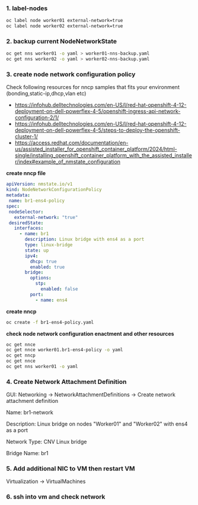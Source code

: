 ### 1. label-nodes
```bash
oc label node worker01 external-network=true
oc label node worker02 external-network=true
```

### 2. backup current NodeNetworkState
```bash
oc get nns worker01 -o yaml > worker01-nns-backup.yaml
oc get nns worker02 -o yaml > worker02-nns-backup.yaml
```

### 3. create node network configuration policy
Check following resources for nncp samples that fits your environment (bonding,static-ip,dhcp,vlan etc)
- https://infohub.delltechnologies.com/en-US/l/red-hat-openshift-4-12-deployment-on-dell-powerflex-4-5/openshift-ingress-api-network-configuration-2/1/
- https://infohub.delltechnologies.com/en-US/l/red-hat-openshift-4-12-deployment-on-dell-powerflex-4-5/steps-to-deploy-the-openshift-cluster-1/
- https://access.redhat.com/documentation/en-us/assisted_installer_for_openshift_container_platform/2024/html-single/installing_openshift_container_platform_with_the_assisted_installer/index#example_of_nmstate_configuration

**create nncp file**
```yaml
apiVersion: nmstate.io/v1
kind: NodeNetworkConfigurationPolicy
metadata:
 name: br1-ens4-policy
spec:
 nodeSelector:
   external-network: "true"
 desiredState:
   interfaces:
     - name: br1
       description: Linux bridge with ens4 as a port
       type: linux-bridge
       state: up
       ipv4:
         dhcp: true
         enabled: true
       bridge:
         options:
           stp:
             enabled: false
         port:
           - name: ens4
```
**create nncp**
```bash
oc create -f br1-ens4-policy.yaml
```
**check node network configuration enactment and other resources**
```bash
oc get nnce
oc get nnce worker01.br1-ens4-policy -o yaml
oc get nncp
oc get nnce
oc get nns worker01 -o yaml
```

### 4. Create Network Attachment Definition
GUI: Networking → NetworkAttachmentDefinitions → Create network attachment definition

Name: br1-network

Description:	Linux bridge on nodes "Worker01" and "Worker02" with ens4 as a port

Network Type:	CNV Linux bridge

Bridge Name:	br1

### 5. Add additional NIC to VM then restart VM
Virtualization → VirtualMachines

### 6. ssh into vm and check network

